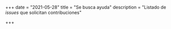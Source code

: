 +++
date = "2021-05-28"
title = "Se busca ayuda"
description = "Listado de _issues_ que solicitan contribuciones"

+++
